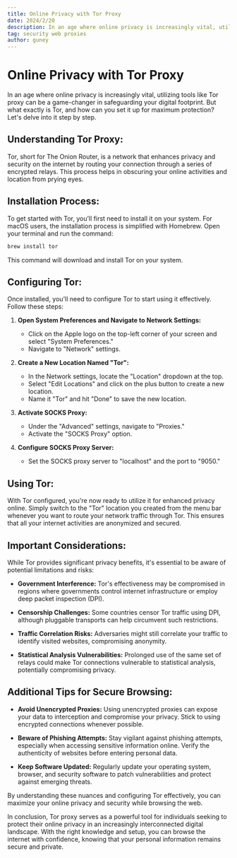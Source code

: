 ```yaml
---
title: Online Privacy with Tor Proxy
date: 2024/2/20
description: In an age where online privacy is increasingly vital, utilizing tools like Tor proxy can be a game-changer in safeguarding your digital footprint. But what exactly is Tor, and how can you set it up for maximum protection? Let's delve into it step by step.
tag: security web proxies
author: guney
---
```


#  Online Privacy with Tor Proxy

In an age where online privacy is increasingly vital, utilizing tools like Tor proxy can be a game-changer in safeguarding your digital footprint. But what exactly is Tor, and how can you set it up for maximum protection? Let's delve into it step by step.

## Understanding Tor Proxy:

Tor, short for The Onion Router, is a network that enhances privacy and security on the internet by routing your connection through a series of encrypted relays. This process helps in obscuring your online activities and location from prying eyes.

## Installation Process:

To get started with Tor, you'll first need to install it on your system. For macOS users, the installation process is simplified with Homebrew. Open your terminal and run the command:


```sh
brew install tor
```

This command will download and install Tor on your system.

## Configuring Tor:

Once installed, you'll need to configure Tor to start using it effectively. Follow these steps:

1. **Open System Preferences and Navigate to Network Settings:**
   - Click on the Apple logo on the top-left corner of your screen and select "System Preferences."
   - Navigate to "Network" settings.

2. **Create a New Location Named "Tor":**
   - In the Network settings, locate the "Location" dropdown at the top.
   - Select "Edit Locations" and click on the plus button to create a new location.
   - Name it "Tor" and hit "Done" to save the new location.

3. **Activate SOCKS Proxy:**
   - Under the "Advanced" settings, navigate to "Proxies."
   - Activate the "SOCKS Proxy" option.

4. **Configure SOCKS Proxy Server:**
   - Set the SOCKS proxy server to "localhost" and the port to "9050."

## Using Tor:

With Tor configured, you're now ready to utilize it for enhanced privacy online. Simply switch to the "Tor" location you created from the menu bar whenever you want to route your network traffic through Tor. This ensures that all your internet activities are anonymized and secured.

## Important Considerations:

While Tor provides significant privacy benefits, it's essential to be aware of potential limitations and risks:

- **Government Interference:** Tor's effectiveness may be compromised in regions where governments control internet infrastructure or employ deep packet inspection (DPI).
  
- **Censorship Challenges:** Some countries censor Tor traffic using DPI, although pluggable transports can help circumvent such restrictions.
  
- **Traffic Correlation Risks:** Adversaries might still correlate your traffic to identify visited websites, compromising anonymity.
  
- **Statistical Analysis Vulnerabilities:** Prolonged use of the same set of relays could make Tor connections vulnerable to statistical analysis, potentially compromising privacy.

## Additional Tips for Secure Browsing:

- **Avoid Unencrypted Proxies:** Using unencrypted proxies can expose your data to interception and compromise your privacy. Stick to using encrypted connections whenever possible.
  
- **Beware of Phishing Attempts:** Stay vigilant against phishing attempts, especially when accessing sensitive information online. Verify the authenticity of websites before entering personal data.
  
- **Keep Software Updated:** Regularly update your operating system, browser, and security software to patch vulnerabilities and protect against emerging threats.

By understanding these nuances and configuring Tor effectively, you can maximize your online privacy and security while browsing the web.

In conclusion, Tor proxy serves as a powerful tool for individuals seeking to protect their online privacy in an increasingly interconnected digital landscape. With the right knowledge and setup, you can browse the internet with confidence, knowing that your personal information remains secure and private.
